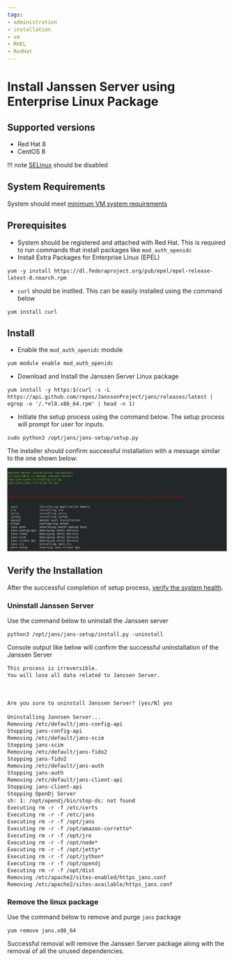 ```yaml
---
tags:
- administration
- installation
- vm
- RHEL
- RedHat
---
```


# Install Janssen Server using Enterprise Linux Package

## Supported versions
- Red Hat 8
- CentOS 8

!!! note
[SELinux](https://wiki.ubuntu.com/SELinux) should be disabled

## System Requirements

System should meet [minimum VM system requirements](vm-requirements.md)

## Prerequisites

- System should be registered and attached with Red Hat. This is required to run commands that install packages like `mod_auth_openidc`
- Install Extra Packages for Enterprise Linux (EPEL)

```
yum -y install https://dl.fedoraproject.org/pub/epel/epel-release-latest-8.noarch.rpm
```

- `curl` should be instlled. This can be easily installed using the command below

 ```
 yum install curl
 ```

## Install

- Enable the `mod_auth_openidc` module

```
yum module enable mod_auth_openidc
```

- Download and Install the Janssen Server Linux package

```
yum install -y https:$(curl -s -L https://api.github.com/repos/JanssenProject/jans/releases/latest | egrep -o '/.*el8.x86_64.rpm' | head -n 1)
```

- Initiate the setup process using the command below. The setup process will prompt for user for inputs.

```
sudo python3 /opt/jans/jans-setup/setup.py
```

The installer should confirm successful installation with a message similar to the one shown below:

![](../../../assets/image-jans-install-success.png)

## Verify the Installation

After the successful completion of setup process, [verify the system health](../install-faq.md#after-installation-how-do-i-verify-that-the-janssen-server-is-up-and-running).

### Uninstall Janssen Server

Use the command below to uninstall the Janssen server

```commandline
python3 /opt/jans/jans-setup/install.py -uninstall
```

Console output like below will confirm the successful uninstallation of the Janssen Server

```text
This process is irreversible.
You will lose all data related to Janssen Server.


 
Are you sure to uninstall Janssen Server? [yes/N] yes

Uninstalling Jannsen Server...
Removing /etc/default/jans-config-api
Stopping jans-config-api
Removing /etc/default/jans-scim
Stopping jans-scim
Removing /etc/default/jans-fido2
Stopping jans-fido2
Removing /etc/default/jans-auth
Stopping jans-auth
Removing /etc/default/jans-client-api
Stopping jans-client-api
Stopping OpenDj Server
sh: 1: /opt/opendj/bin/stop-ds: not found
Executing rm -r -f /etc/certs
Executing rm -r -f /etc/jans
Executing rm -r -f /opt/jans
Executing rm -r -f /opt/amazon-corretto*
Executing rm -r -f /opt/jre
Executing rm -r -f /opt/node*
Executing rm -r -f /opt/jetty*
Executing rm -r -f /opt/jython*
Executing rm -r -f /opt/opendj
Executing rm -r -f /opt/dist
Removing /etc/apache2/sites-enabled/https_jans.conf
Removing /etc/apache2/sites-available/https_jans.conf

```

### Remove the linux package

Use the command below to remove and purge `jans` package

```text
yum remove jans.x86_64
```

Successful removal will remove the Janssen Server package along with the removal of all the unused dependencies.

